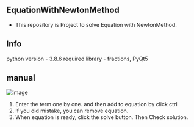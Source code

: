 EquationWithNewtonMethod
--------------------
- This repository is Project to solve Equation with NewtonMethod. 


Info
-----------
python version - 3.8.6 
required library - fractions, PyQt5 


manual
-----------------------
![image](https://user-images.githubusercontent.com/66504341/124352674-c23f2a00-dc3c-11eb-93a9-016b23ce7a07.png)

1. Enter the term one by one. and then add to equation by click ctrl 
2. If you did mistake, you can remove equation. 
3. When equation is ready, click the solve button. Then Check solution. 



